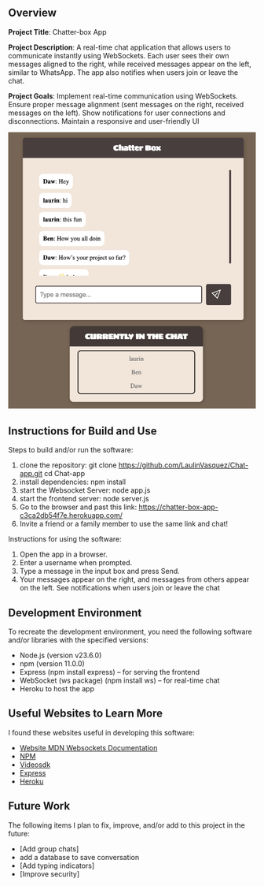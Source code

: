 ## Overview

**Project Title**: Chatter-box App

**Project Description**: A real-time chat application that allows users to communicate instantly using WebSockets. Each user sees their own messages aligned to the right, while received messages appear on the left, similar to WhatsApp. The app also notifies when users join or leave the chat.

**Project Goals**: Implement real-time communication using WebSockets.
Ensure proper message alignment (sent messages on the right, received messages on the left).
Show notifications for user connections and disconnections.
Maintain a responsive and user-friendly UI

![alt text](image.png)

## Instructions for Build and Use

Steps to build and/or run the software:

1. clone the repository: git clone https://github.com/LaulinVasquez/Chat-app.git
cd Chat-app
2. install dependencies: npm install
3. start the Websocket Server: node app.js
4. start the frontend server: node server.js
5. Go to the browser and past this link: https://chatter-box-app-c3ca2db54f7e.herokuapp.com/
6. Invite a friend or a family member to use the same link and chat!

Instructions for using the software:

1. Open the app in a browser.
2. Enter a username when prompted.
3. Type a message in the input box and press Send.
4. Your messages appear on the right, and messages from others appear on the left.
See notifications when users join or leave the chat

## Development Environment 

To recreate the development environment, you need the following software and/or libraries with the specified versions:

* Node.js (version v23.6.0)
* npm (version 11.0.0)
* Express (npm install express) – for serving the frontend
* WebSocket (ws package) (npm install ws) – for real-time chat
* Heroku to host the app 

## Useful Websites to Learn More

I found these websites useful in developing this software:

* [Website MDN Websockets Documentation](https://developer.mozilla.org/en-US/docs/Web/API/WebSocket)
* [NPM](https://www.npmjs.com/package/ws)
* [Videosdk](https://www.videosdk.live/developer-hub/websocket/npm-websocket)
* [Express](https://expressjs.com/en/guide/routing.html)
* [Heroku](https://devcenter.heroku.com/categories/reference#deployment)

## Future Work

The following items I plan to fix, improve, and/or add to this project in the future:

* [Add group chats]
* add a database to save conversation
* [Add typing indicators]
* [Improve security]